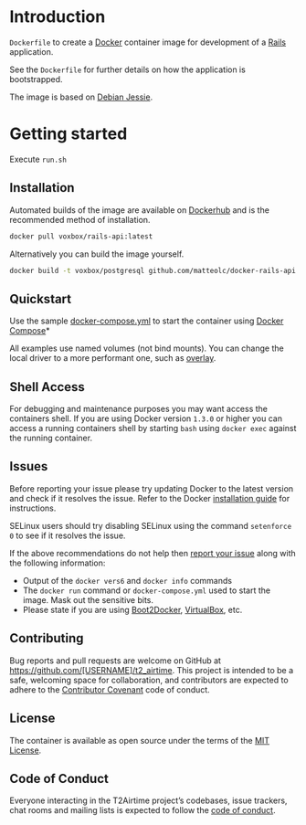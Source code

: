 # Introduction

`Dockerfile` to create a [Docker](https://www.docker.com/) container image for development of a [Rails](http://rubyonrails.org/) application.

See the `Dockerfile` for further details on how the application is bootstrapped.

The image is based on [Debian Jessie](https://www.debian.org/).

# Getting started

Execute `run.sh`

## Installation

Automated builds of the image are available on [Dockerhub](https://hub.docker.com/r/voxbox/rails-api/) and is the recommended method of installation.

```bash
docker pull voxbox/rails-api:latest
```

Alternatively you can build the image yourself.

```bash
docker build -t voxbox/postgresql github.com/matteolc/docker-rails-api
```

## Quickstart

Use the sample [docker-compose.yml](docker-compose.yml) to start the container using [Docker Compose](https://docs.docker.com/compose/)*

All examples use named volumes (not bind mounts). You can change the local driver to a more performant one, such as [overlay](https://docs.docker.com/engine/userguide/storagedriver/overlayfs-driver/#configure-docker-with-the-overlay-or-overlay2-storage-driver).

## Shell Access

For debugging and maintenance purposes you may want access the containers shell. If you are using Docker version `1.3.0` or higher you can access a running containers shell by starting `bash` using `docker exec` against the running container.

## Issues

Before reporting your issue please try updating Docker to the latest version and check if it resolves the issue. Refer to the Docker [installation guide](https://docs.docker.com/installation) for instructions.

SELinux users should try disabling SELinux using the command `setenforce 0` to see if it resolves the issue.

If the above recommendations do not help then [report your issue](../../issues/new) along with the following information:

- Output of the `docker vers6` and `docker info` commands
- The `docker run` command or `docker-compose.yml` used to start the image. Mask out the sensitive bits.
- Please state if you are using [Boot2Docker](http://www.boot2docker.io), [VirtualBox](https://www.virtualbox.org), etc.

## Contributing

Bug reports and pull requests are welcome on GitHub at https://github.com/[USERNAME]/t2_airtime. This project is intended to be a safe, welcoming space for collaboration, and contributors are expected to adhere to the [Contributor Covenant](http://contributor-covenant.org) code of conduct.

## License

The container is available as open source under the terms of the [MIT License](http://opensource.org/licenses/MIT).

## Code of Conduct

Everyone interacting in the T2Airtime project’s codebases, issue trackers, chat rooms and mailing lists is expected to follow the [code of conduct](https://github.com/[USERNAME]/t2_airtime/blob/master/CODE_OF_CONDUCT.md).

